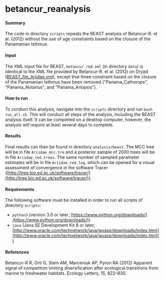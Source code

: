 <!-- m_matschiner Fri Jan 6 11:06:14 CET 2017 -->

# betancur\_reanalysis

#### Summary

The code in directory `scripts` repeats the BEAST analysis of Betancur-R. et al. (2012) without the use of age constraints based on the closure of the Panamanian Isthmus.

#### Input

The XML input file for BEAST, `betancur_red.xml` (in directory `data`) is identical to the XML file provided by Betancur-R. et al. (2012) on Dryad ([BEAST\_file\_Ariidae.xml](http://datadryad.org/bitstream/handle/10255/dryad.36189/BEAST_file_Ariidae.xml)), except that three constraint based on the closure of the Panamanian Isthmus have been removed ("Panama\_Cathorops", "Panama\_Notarius", and "Panama\_Ariopsis").

#### How to run

To conduct this analysis, navigate into the `scripts` directory and run `bash run_all.sh`. This will conduct all steps of the analysis, including the BEAST analysis itself. It can be completed on a desktop computer, however, the analysis will require at least several days to complete.

#### Results

Final results can then be found in directory `analysis/beast`. The MCC tree will be in file `Ariidae_mcc.tre` and a posterior sample of 2000 trees will be in file `Ariidae_red.trees`. The same number of sampled parameter estimates will be in file `Ariidae_red.log`, which can be opened for a visual assessment of convergence in the software Tracer ([http://tree.bio.ed.ac.uk/software/tracer/](http://tree.bio.ed.ac.uk/software/tracer/)).

#### Requirements

The following software must be installed in order to run all scripts of directory `scripts`:

* `python3` (version 3.0 or later; [https://www.python.org/downloads/](https://www.python.org/downloads/))
* `java` (Java SE Development Kit 8 or later; [http://www.oracle.com/technetwork/java/javase/downloads/index.html](http://www.oracle.com/technetwork/java/javase/downloads/index.html))

#### References

Betancur-R R, Ortí G, Stein AM, Marceniuk AP, Pyron RA (2012) Apparent signal of competition limiting diversification after ecological transitions from marine to freshwater habitats. Ecology Letters, 15, 822–830.